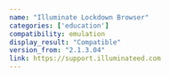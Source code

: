 ```yaml
---
name: "Illuminate Lockdown Browser"
categories: ['education']
compatibility: emulation
display_result: "Compatible"
version_from: "2.1.3.04"
link: https://support.illuminateed.com
---
```

